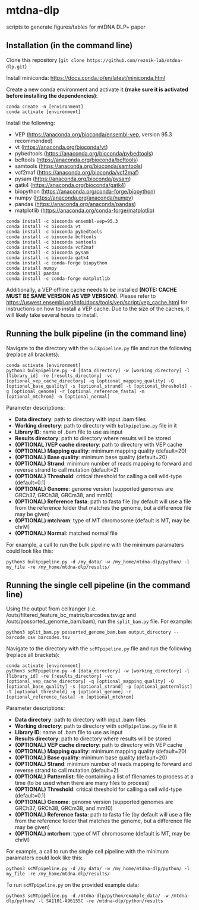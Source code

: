 # mtdna-dlp
scripts to generate figures/tables for mtDNA DLP+ paper

## Installation (in the command line)

Clone this repository (`git clone https://github.com/reznik-lab/mtdna-dlp.git`)

Install miniconda: https://docs.conda.io/en/latest/miniconda.html

Create a new conda environment and activate it __(make sure it is activated before installing the dependencies)__:
```
conda create -n [environment]
conda activate [environment]
```

Install the following:
- VEP (https://anaconda.org/bioconda/ensembl-vep, version 95.3 recommended)
- vt (https://anaconda.org/bioconda/vt)
- pybedtools (https://anaconda.org/bioconda/pybedtools)
- bcftools (https://anaconda.org/bioconda/bcftools)
- samtools (https://anaconda.org/bioconda/samtools)
- vcf2maf (https://anaconda.org/bioconda/vcf2maf)
- pysam (https://anaconda.org/bioconda/pysam)
- gatk4 (https://anaconda.org/bioconda/gatk4)
- biopython (https://anaconda.org/conda-forge/biopython)
- numpy (https://anaconda.org/anaconda/numpy)
- pandas (https://anaconda.org/anaconda/pandas)
- matplotlib (https://anaconda.org/conda-forge/matplotlib)

```
conda install -c bioconda ensembl-vep=95.3
conda install -c bioconda vt
conda install -c bioconda pybedtools
conda install -c bioconda bcftools
conda install -c bioconda samtools
conda install -c bioconda vcf2maf
conda install -c bioconda pysam
conda install -c bioconda gatk4
conda install -c conda-forge biopython
conda install numpy
conda install pandas
conda install -c conda-forge matplotlib
```

Additionally, a VEP offline cache needs to be installed __(NOTE: CACHE MUST BE SAME VERSION AS VEP VERSION)__. Please refer to https://uswest.ensembl.org/info/docs/tools/vep/script/vep_cache.html for instructions on how to install a VEP cache. Due to the size of the caches, it will likely take several hours to install.

## Running the bulk pipeline (in the command line)

Navigate to the directory with the `bulkpipeline.py` file and run the following (replace all brackets):
```
conda activate [environment]
python3 bulkpipeline.py -d [data_directory] -w [working_directory] -l [library_id] -re [results_directory] -vc [optional_vep_cache_directory] -q [optional_mapping_quality] -Q [optional_base_quality] -s [optional_strand] -t [optional_threshold] -g [optional_genome] -r [optional_reference_fasta] -m [optional_mtchrom] -n [optional_normal]
```

Parameter descriptions:

- __Data directory__: path to directory with input .bam files
- __Working directory__: path to directory with `bulkpipeline.py` file in it
- __Library ID__: name of .bam file to use as input
- __Results directory__: path to directory where results will be stored
- __(OPTIONAL )VEP cache directory__: path to directory with VEP cache
- __(OPTIONAL) Mapping quality__: minimum mapping quality (default=20)
- __(OPTIONAL) Base quality__: minimum base quality (default=20)
- __(OPTIONAL) Strand__: minimum number of reads mapping to forward and reverse strand to call mutation (default=2)
- __(OPTIONAL) Threshold__: critical threshold for calling a cell wild-type (default=0.1)
- __(OPTIONAL) Genome__: genome version (supported genomes are GRCh37, GRCh38, GRCm38, and mm10)
- __(OPTIONAL) Reference fasta__: path to fasta file (by default will use a file from the reference folder that matches the genome, but a difference file may be given)
- __(OPTIONAL) mtchrom__: type of MT chromosome (default is MT, may be chrM)
- __(OPTIONAL) Normal__: matched normal file

For example, a call to run the bulk pipeline with the minimum paramaters could look like this:
```
python3 bulkpipeline.py -d /my_data/ -w /my_home/mtdna-dlp/python/ -l my_file -re /my_home/mtdna-dlp/results/
```

## Running the single cell pipeline (in the command line)

Using the output from cellranger (i.e. /outs/filtered_feature_bc_matrix/barcodes.tsv.gz and /outs/possorted_genome_bam.bam), run the `split_bam.py` file. For example:
```
python3 split_bam.py possorted_genome_bam.bam output_directory --barcode_csv barcodes.tsv
```

Navigate to the directory with the `scMTpipeline.py` file and run the following (replace all brackets):
```
conda activate [environment]
python3 scMTpipeline.py -d [data_directory] -w [working_directory] -l [library_id] -re [results_directory] -vc [optional_vep_cache_directory] -q [optional_mapping_quality] -Q [optional_base_quality] -s [optional_strand] -p [optional_patternlist] -t [optional_threshold] -g [optional_genome] -r [optional_reference_fasta] -m [optional_mtchrom]
```

Parameter descriptions:

- __Data directory__: path to directory with input .bam files
- __Working directory__: path to directory with `scMTpipeline.py` file in it
- __Library ID__: name of .bam file to use as input
- __Results directory__: path to directory where results will be stored
- __(OPTIONAL) VEP cache directory__: path to directory with VEP cache
- __(OPTIONAL) Mapping quality__: minimum mapping quality (default=20)
- __(OPTIONAL) Base quality__: minimum base quality (default=20)
- __(OPTIONAL) Strand__: minimum number of reads mapping to forward and reverse strand to call mutation (default=2)
- __(OPTIONAL) Patternlist__: file containing a list of filenames to process at a time (to be used when there are many files to process)
- __(OPTIONAL) Threshold__: critical threshold for calling a cell wild-type (default=0.1)
- __(OPTIONAL) Genome__: genome version (supported genomes are GRCh37, GRCh38, GRCm38, and mm10)
- __(OPTIONAL) Reference fasta__: path to fasta file (by default will use a file from the reference folder that matches the genome, but a difference file may be given)
- __(OPTIONAL) mtcrhom__: type of MT chromosome (default is MT, may be chrM)

For example, a call to run the single cell pipeline with the minimum paramaters could look like this:
```
python3 scMTpipeline.py -d /my_data/ -w /my_home/mtdna-dlp/python/ -l my_file -re /my_home/mtdna-dlp/results/
```

To run `scMTpipeline.py` on the provided example data:
```
python3 scMTpipeline.py -d /mtdna-dlp/python/example_data/ -w /mtdna-dlp/python/ -l SA1101-A96155C -re /mtdna-dlp/python/results
```
